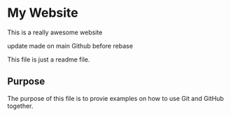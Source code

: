 # My Website

This is a really awesome website

update made on main Github before rebase

This file is just a readme file.

## Purpose
The purpose of this file is to provie examples on how to use Git and GitHub together. 